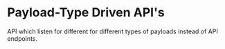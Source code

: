# Payload-Type Driven API's

API which listen for different for different types of payloads instead of API endpoints.

